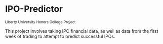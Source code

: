 # IPO-Predictor
<small>Liberty University Honors College Project</small>


This project involves taking IPO financial data, as well as data from the first week of trading to attempt to predict successful IPOs.